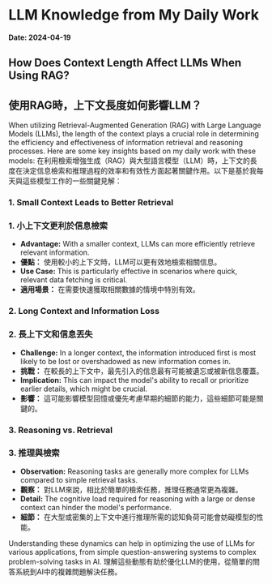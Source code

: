 # LLM Knowledge from My Daily Work

**Date: 2024-04-19**

## How Does Context Length Affect LLMs When Using RAG?
## 使用RAG時，上下文長度如何影響LLM？

When utilizing Retrieval-Augmented Generation (RAG) with Large Language Models (LLMs), the length of the context plays a crucial role in determining the efficiency and effectiveness of information retrieval and reasoning processes. Here are some key insights based on my daily work with these models:
在利用檢索增強生成（RAG）與大型語言模型（LLM）時，上下文的長度在決定信息檢索和推理過程的效率和有效性方面起著關鍵作用。以下是基於我每天與這些模型工作的一些關鍵見解：

### 1. Small Context Leads to Better Retrieval
### 1. 小上下文更利於信息檢索
- **Advantage:** With a smaller context, LLMs can more efficiently retrieve relevant information.
- **優點：** 使用較小的上下文時，LLM可以更有效地檢索相關信息。
- **Use Case:** This is particularly effective in scenarios where quick, relevant data fetching is critical.
- **適用場景：** 在需要快速獲取相關數據的情境中特別有效。

### 2. Long Context and Information Loss
### 2. 長上下文和信息丟失
- **Challenge:** In a longer context, the information introduced first is most likely to be lost or overshadowed as new information comes in.
- **挑戰：** 在較長的上下文中，最先引入的信息最有可能被遺忘或被新信息覆蓋。
- **Implication:** This can impact the model's ability to recall or prioritize earlier details, which might be crucial.
- **影響：** 這可能影響模型回憶或優先考慮早期的細節的能力，這些細節可能是關鍵的。

### 3. Reasoning vs. Retrieval
### 3. 推理與檢索
- **Observation:** Reasoning tasks are generally more complex for LLMs compared to simple retrieval tasks.
- **觀察：** 對LLM來說，相比於簡單的檢索任務，推理任務通常更為複雜。
- **Detail:** The cognitive load required for reasoning with a large or dense context can hinder the model's performance.
- **細節：** 在大型或密集的上下文中進行推理所需的認知負荷可能會妨礙模型的性能。

Understanding these dynamics can help in optimizing the use of LLMs for various applications, from simple question-answering systems to complex problem-solving tasks in AI.
理解這些動態有助於優化LLM的使用，從簡單的問答系統到AI中的複雜問題解決任務。
